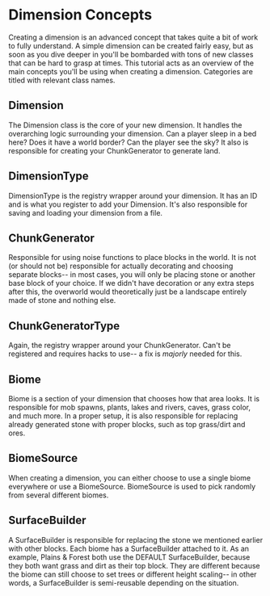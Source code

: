 # Dimension Concepts

Creating a dimension is an advanced concept that takes quite a bit of work to fully understand. A simple dimension can be created fairly easy, but as soon as you dive deeper in you'll be bombarded with tons of new classes that can be hard to grasp at times. This tutorial acts as an overview of the main concepts you'll be using when creating a dimension. Categories are titled with relevant class names.

## Dimension

The Dimension class is the core of your new dimension. It handles the overarching logic surrounding your dimension. Can a player sleep in a bed here? Does it have a world border? Can the player see the sky? It also is responsible for creating your ChunkGenerator to generate land.

## DimensionType

DimensionType is the registry wrapper around your dimension. It has an ID and is what you register to add your Dimension. It's also responsible for saving and loading your dimension from a file.

## ChunkGenerator

Responsible for using noise functions to place blocks in the world. It is not \(or should not be\) responsible for actually decorating and choosing separate blocks-- in most cases, you will only be placing stone or another base block of your choice. If we didn't have decoration or any extra steps after this, the overworld would theoretically just be a landscape entirely made of stone and nothing else.

## ChunkGeneratorType

Again, the registry wrapper around your ChunkGenerator. Can't be registered and requires hacks to use-- a fix is _majorly_ needed for this.

## Biome

Biome is a section of your dimension that chooses how that area looks. It is responsible for mob spawns, plants, lakes and rivers, caves, grass color, and much more. In a proper setup, it is also responsible for replacing already generated stone with proper blocks, such as top grass/dirt and ores.

## BiomeSource

When creating a dimension, you can either choose to use a single biome everywhere or use a BiomeSource. BiomeSource is used to pick randomly from several different biomes.

## SurfaceBuilder

A SurfaceBuilder is responsible for replacing the stone we mentioned earlier with other blocks. Each biome has a SurfaceBuilder attached to it. As an example, Plains & Forest both use the DEFAULT SurfaceBuilder, because they both want grass and dirt as their top block. They are different because the biome can still choose to set trees or different height scaling-- in other words, a SurfaceBuilder is semi-reusable depending on the situation.

